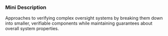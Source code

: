 ### Mini Description

Approaches to verifying complex oversight systems by breaking them down into smaller, verifiable components while maintaining guarantees about overall system properties.
